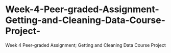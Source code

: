 # Week-4-Peer-graded-Assignment-Getting-and-Cleaning-Data-Course-Project-
Week 4 Peer-graded Assignment; Getting and Cleaning Data Course Project 

